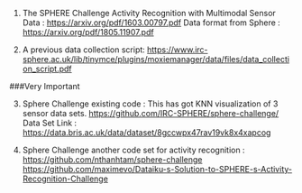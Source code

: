 1. The SPHERE Challenge
Activity Recognition with Multimodal Sensor Data :  https://arxiv.org/pdf/1603.00797.pdf
Data format from Sphere : https://arxiv.org/pdf/1805.11907.pdf

2. A previous data collection script:
https://www.irc-sphere.ac.uk/lib/tinymce/plugins/moxiemanager/data/files/data_collection_script.pdf

###Very Important

3. Sphere Challenge existing code :  This has got KNN visualization of 3 sensor data sets.
https://github.com/IRC-SPHERE/sphere-challenge/
Data Set Link :
https://data.bris.ac.uk/data/dataset/8gccwpx47rav19vk8x4xapcog

4. Sphere Challenge another code set for activity recognition : 
https://github.com/nthanhtam/sphere-challenge
https://github.com/maximevo/Dataiku-s-Solution-to-SPHERE-s-Activity-Recognition-Challenge


